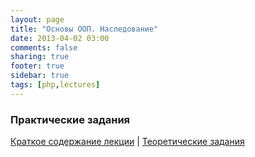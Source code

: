 ```yaml
---
layout: page
title: "Основы ООП. Наследование"
date: 2013-04-02 03:00
comments: false
sharing: true
footer: true
sidebar: true
tags: [php,lectures]
---
```

### Практические задания

[Краткое содержание лекции](09-basics-of-oop-inheritance.html) |
[Теоретические задания](09-basics-of-oop-inheritance-theoretical-tasks.html)
